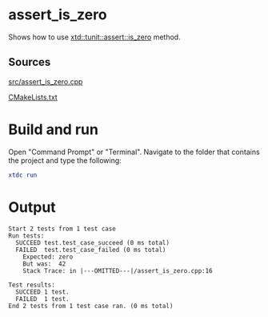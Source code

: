 # assert_is_zero

Shows how to use [xtd::tunit::assert::is_zero](https://gammasoft71.github.io/xtd/reference_guides/latest/classxtd_1_1tunit_1_1assert.html#ac658f32c77d98010fe1d6936c8afabcf) method.

## Sources

[src/assert_is_zero.cpp](src/assert_is_zero.cpp)

[CMakeLists.txt](CMakeLists.txt)

# Build and run

Open "Command Prompt" or "Terminal". Navigate to the folder that contains the project and type the following:

```cmake
xtdc run
```

# Output

```
Start 2 tests from 1 test case
Run tests:
  SUCCEED test.test_case_succeed (0 ms total)
  FAILED  test.test_case_failed (0 ms total)
    Expected: zero
    But was:  42
    Stack Trace: in |---OMITTED---|/assert_is_zero.cpp:16

Test results:
  SUCCEED 1 test.
  FAILED  1 test.
End 2 tests from 1 test case ran. (0 ms total)
```
